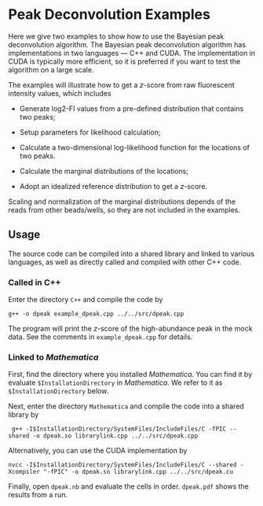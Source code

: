 # Peak Deconvolution Examples

Here we give two examples to show how to use the Bayesian peak deconvolution algorithm. The Bayesian peak deconvolution algorithm has implementations in two languages &mdash; C++ and CUDA. The implementation in CUDA is typically more efficient, so it is preferred if you want to test the algorithm on a large scale.

The examples will illustrate how to get a *z*-score from raw fluorescent intensity values, which includes

* Generate log2-FI values from a pre-defined distribution that contains two peaks;

* Setup parameters for likelihood calculation;

* Calculate a two-dimensional log-likelihood function for the locations of two peaks.

* Calculate the marginal distributions of the locations;

* Adopt an idealized reference distribution to get a *z*-score.

Scaling and normalization of the marginal distributions depends of the reads from other beads/wells, so they are not included in the examples.

## Usage

The source code can be compiled into a shared library and linked to various languages, as well as directly called and compiled with other C++ code.

### Called in C++

Enter the directory `C++` and compile the code by

    g++ -o dpeak example_dpeak.cpp ../../src/dpeak.cpp

The program will print the *z*-score of the high-abundance peak in the mock data. See the comments in `example_dpeak.cpp` for details.

### Linked to *Mathematica*

First, find the directory where you installed *Mathematica*. You can find it by evaluate `$InstallationDirectory` in *Mathematica*. We refer to it as `$InstallationDirectory` below.

Next, enter the directory `Mathematica` and compile the code into a shared library by

     g++ -I$InstallationDirectory/SystemFiles/IncludeFiles/C -fPIC --shared -o dpeak.so librarylink.cpp ../../src/dpeak.cpp

Alternatively, you can use the CUDA implementation by

    nvcc -I$InstallationDirectory/SystemFiles/IncludeFiles/C --shared -Xcompiler "-fPIC" -o dpeak.so librarylink.cpp ../../src/dpeak.cu

Finally, open `dpeak.nb` and evaluate the cells in order. `dpeak.pdf` shows the results from a run.

